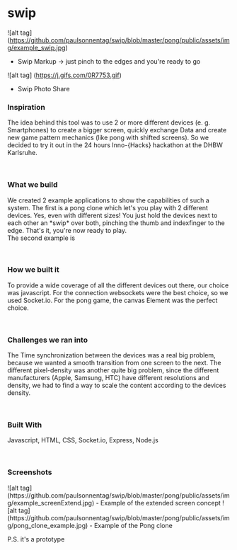 # swip

![alt tag] (https://github.com/paulsonnentag/swip/blob/master/pong/public/assets/img/example_swip.jpg)
- Swip Markup  -> just pinch to the edges and you're ready to go

![alt tag] (https://j.gifs.com/0R7753.gif)
- Swip Photo Share

<h3>Inspiration</h3>
<p>The idea behind this tool was to use 2 or more different devices (e. g. Smartphones) to create a bigger screen, quickly exchange Data and create new game pattern mechanics (like pong with shifted screens). So we decided to try it out in the 24 hours Inno-{Hacks} hackathon at the DHBW Karlsruhe.</p>
<br />

<h3>What we build</h3>
<p>We created 2 example applications to show the capabilities of such a system. The first is a pong clone which let's you play with 2 different devices. Yes, even with different sizes! You just hold the devices next to each other an *swip* over both, pinching the thumb and indexfinger to the edge. That's it, you're now ready to play.
<br />
The second example is </p>
<br />

<h3>How we built it</h3>
<p>To provide a wide coverage of all the different devices out there, our choice was javascript. For the connection websockets were the best choice, so we used Socket.io.  For the pong game, the canvas Element was the perfect choice.</p>
<br />

<h3>Challenges we ran into</h3>
<p>The Time synchronization between the devices was a real big problem, because we wanted a smooth transition from one screen to the next. The different pixel-density was another quite big problem, since the different manufacturers (Apple, Samsung, HTC) have different resolutions and density, we had to find a way to scale the content according to the devices density.</p>
<br />

<h3>Built With</h3>
<p>Javascript, HTML, CSS, Socket.io, Express, Node.js</p>
<br />

<h3>Screenshots</h3>
![alt tag] (https://github.com/paulsonnentag/swip/blob/master/pong/public/assets/img/example_screenExtend.jpg)
- Example of the extended screen concept
![alt tag] (https://github.com/paulsonnentag/swip/blob/master/pong/public/assets/img/pong_clone_example.jpg)
- Example of the Pong clone

<br />
<p>P.S. it's a prototype</p>

